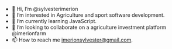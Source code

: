 - 👋 Hi, I’m @sylvesterimerion
- 👀 I’m interested in Agriculture and sport software development.
- 🌱 I’m currently learning JavaScript.
- 💞️ I’m looking to collaborate on a  agriculture investment platform @imerionfarm
- 📫 How to reach me imerionsylvester@gmail.com.

<!---
sylvesterimerion/sylvesterimerion is a ✨ special ✨ repository because its `README.md` (this file) appears on your GitHub profile.
You can click the Preview link to take a look at your changes.
--->
